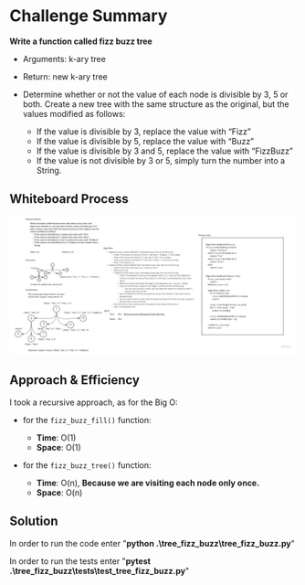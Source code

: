 # Challenge Summary
<!-- Description of the challenge -->
**Write a function called fizz buzz tree**
- Arguments: k-ary tree
- Return: new k-ary tree
- Determine whether or not the value of each node is divisible by 3, 5 or both. Create a new tree with the same structure as the original, but the values modified as follows:

  - If the value is divisible by 3, replace the value with “Fizz”
  - If the value is divisible by 5, replace the value with “Buzz”
  - If the value is divisible by 3 and 5, replace the value with “FizzBuzz”
  - If the value is not divisible by 3 or 5, simply turn the number into a String.

## Whiteboard Process
<!-- Embedded whiteboard image -->
![White Board Pic](./img/tree_fizz_buzz.jpg)

## Approach & Efficiency
<!-- What approach did you take? Why? What is the Big O space/time for this approach? -->
I took a recursive approach, as for the Big O:

- for the `fizz_buzz_fill()` function:
  - **Time**: O(1)
  - **Space**: O(1)

- for the `fizz_buzz_tree()` function:
  - **Time**: O(n), **Because we are visiting each node only once.**
  - **Space**: O(n)

## Solution
<!-- Show how to run your code, and examples of it in action -->

In order to run the code enter "**python .\tree_fizz_buzz\tree_fizz_buzz.py**"

In order to run the tests enter "**pytest .\tree_fizz_buzz\tests\test_tree_fizz_buzz.py**"
